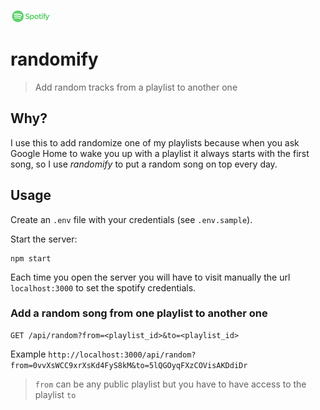  ![logo](https://github.com/pablopunk/art/raw/master/randomify/spotify.png)

# randomify

> Add random tracks from a playlist to another one


## Why?

I use this to add randomize one of my playlists because when you ask Google Home to wake you up with a playlist it always starts with the first song, so I use *randomify* to put a random song on top every day.

## Usage

Create an `.env` file with your credentials (see `.env.sample`).

Start the server:

```
npm start
```

Each time you open the server you will have to visit manually the url `localhost:3000` to set the spotify credentials.

### Add a random song from one playlist to another one

```
GET /api/random?from=<playlist_id>&to=<playlist_id>
```

Example `http://localhost:3000/api/random?from=0vvXsWCC9xrXsKd4FyS8kM&to=5lQGOyqFXzCOVisAKDdiDr`

> `from` can be any public playlist but you have to have access to the playlist `to`
